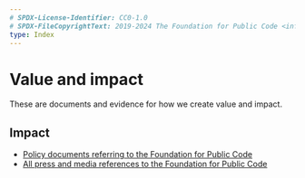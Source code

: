 ```yaml
---
# SPDX-License-Identifier: CC0-1.0
# SPDX-FileCopyrightText: 2019-2024 The Foundation for Public Code <info@publiccode.net>
type: Index
---
```


# Value and impact

These are documents and evidence for how we create value and impact.

## Impact

* [Policy documents referring to the Foundation for Public Code](policy-documents.md)
* [All press and media references to the Foundation for Public Code](all-press.md)
